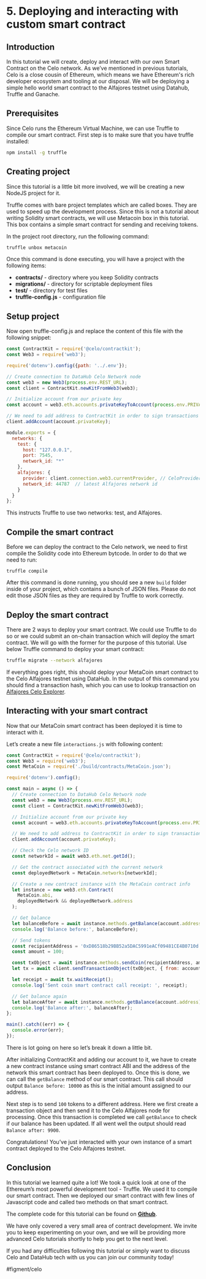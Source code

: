 # 5. Deploying and interacting with custom smart contract
## Introduction
In this tutorial we will create, deploy and interact with our own Smart Contract on the Celo network. As we’ve mentioned in previous tutorials, Celo is a close cousin of Ethereum, which means we have Ethereum's rich developer ecosystem and tooling at our disposal. We will be deploying a simple hello world smart contract to the Alfajores testnet using Datahub, Truffle and Ganache.

## Prerequisites
Since Celo runs the Ethereum Virtual Machine, we can use Truffle to compile our smart contract.
First step is to make sure that you have truffle installed:

```bash
npm install -g truffle
```

## Creating project
Since this tutorial is a little bit more involved, we will be creating a new NodeJS project for it. 

Truffle comes with bare project templates which are called boxes. They are used to speed up the development process. Since this is not a tutorial about writing Solidity smart contracts, we will use Metacoin box in this tutorial. This box contains a simple smart contract for sending and receiving tokens.

In the project root directory, run the following command:

```bash
truffle unbox metacoin
```

Once this command is done executing, you will have a project with the following items:
* **contracts/** - directory where you keep Solidity contracts
* **migrations/** - directory for scriptable deployment files
* **test/** - directory for test files
* **truffle-config.js** - configuration file

## Setup project
Now open truffle-config.js and replace the content of this file with the following snippet:

```javascript
const ContractKit = require('@celo/contractkit');
const Web3 = require('web3');

require('dotenv').config({path: '../.env'});

// Create connection to DataHub Celo Network node
const web3 = new Web3(process.env.REST_URL);
const client = ContractKit.newKitFromWeb3(web3);

// Initialize account from our private key
const account = web3.eth.accounts.privateKeyToAccount(process.env.PRIVATE_KEY);

// We need to add address to ContractKit in order to sign transactions
client.addAccount(account.privateKey);

module.exports = {
  networks: {
    test: {
      host: "127.0.0.1",
      port: 7545,
      network_id: "*"
    },
    alfajores: {
      provider: client.connection.web3.currentProvider, // CeloProvider
      network_id: 44787  // latest Alfajores network id
    }
  }
};
```

This instructs Truffle to use two networks: test, and Alfajores.

## Compile the smart contract

Before we can deploy the contract to the Celo network, we need to first compile the Solidity code into Ethereum bytcode. In order to do that we need to run:

```
truffle compile
```

After this command is done running, you should see a new `build` folder inside of your project, which contains a bunch of JSON files. Please do not edit those JSON files as they are required by Truffle to work correctly.

## Deploy the smart contract

There are 2 ways to deploy your smart contract. We could use Truffle to do so or we could submit an on-chain transaction which will deploy the smart contract. We will go with the former for the purpose of this tutorial.
Use below Truffle command to deploy your smart contract:
 
```bash
truffle migrate --network alfajores
```

If everything goes right, this should deploy your MetaCoin smart contract to the Celo Alfajores testnet using DataHub. In the output of this command you should find a transaction hash, which you can use to lookup transaction on [Alfajores Celo Explorer](https://alfajores-blockscout.celo-testnet.org/).

## Interacting with your smart contract

Now that our MetaCoin smart contract has been deployed it is time to interact with it.

Let’s create a new file `interactions.js` with following content:

```javascript
const ContractKit = require('@celo/contractkit');
const Web3 = require('web3');
const MetaCoin = require('./build/contracts/MetaCoin.json');

require('dotenv').config();

const main = async () => {
  // Create connection to DataHub Celo Network node
  const web3 = new Web3(process.env.REST_URL);
  const client = ContractKit.newKitFromWeb3(web3);

  // Initialize account from our private key
  const account = web3.eth.accounts.privateKeyToAccount(process.env.PRIVATE_KEY);

  // We need to add address to ContractKit in order to sign transactions
  client.addAccount(account.privateKey);

  // Check the Celo network ID
  const networkId = await web3.eth.net.getId();

  // Get the contract associated with the current network
  const deployedNetwork = MetaCoin.networks[networkId];

  // Create a new contract instance with the MetaCoin contract info
  let instance = new web3.eth.Contract(
    MetaCoin.abi,
    deployedNetwork && deployedNetwork.address
  );

  // Get balance
  let balanceBefore = await instance.methods.getBalance(account.address).call();
  console.log('Balance before:', balanceBefore);

  // Send tokens
  const recipientAddress = '0xD86518b29BB52a5DAC5991eACf09481CE4B0710d';
  const amount = 100;

  const txObject = await instance.methods.sendCoin(recipientAddress, amount);
  let tx = await client.sendTransactionObject(txObject, { from: account.address });

  let receipt = await tx.waitReceipt();
  console.log('Sent coin smart contract call receipt: ', receipt);

  // Get balance again
  let balanceAfter = await instance.methods.getBalance(account.address).call();
  console.log('Balance after:', balanceAfter);
};

main().catch((err) => {
  console.error(err);
});
```

There is lot going on here so let’s break it down a little bit.

After initializing ContractKit and adding our account to it, we have to create a new contract instance using smart contract ABI and the address of the network this smart contract has been deployed to. Once this is done, we can call the `getBalance` method of our smart contract. This call should output `Balance before: 10000` as this is the initial amount assigned to our address.

Next step is to send `100` tokens to a different address. Here we first create a transaction object and then send it to the Celo Alfajores node for processing. Once this transaction is completed we call `getBalance` to check if our balance has been updated. If all went well the output should read `Balance after: 9900`.

Congratulations! You’ve just interacted with your own instance of a smart contract deployed to the Celo Alfajores testnet.

## Conclusion
In this tutorial we learned quite a lot! We took a quick look at one of the Ethereum’s most powerful development tool - Truffle. We used it to compile our smart contract. Then we deployed our smart contract with few lines of Javascript code and called two methods on that smart contract. 

The complete code for this tutorial can be found on [**Github**](https://github.com/figment-networks/tutorials/tree/main/celo/5_contracts).

We have only covered a very small area of contract development. We invite you to keep experimenting on your own, and we will be providing more advanced Celo tutorials shortly to help you get to the next level.

If you had any difficulties following this tutorial or simply want to discuss Celo and DataHub tech with us you can join our community today!

#figment/celo

